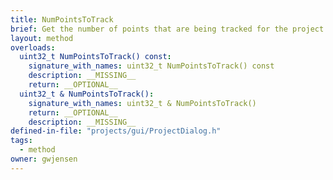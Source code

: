 ```yaml
---
title: NumPointsToTrack
brief: Get the number of points that are being tracked for the project setup.
layout: method
overloads:
  uint32_t NumPointsToTrack() const:
    signature_with_names: uint32_t NumPointsToTrack() const
    description: __MISSING__
    return: __OPTIONAL__
  uint32_t & NumPointsToTrack():
    signature_with_names: uint32_t & NumPointsToTrack()
    return: __OPTIONAL__
    description: __MISSING__
defined-in-file: "projects/gui/ProjectDialog.h"
tags:
  - method
owner: gwjensen
---
```

